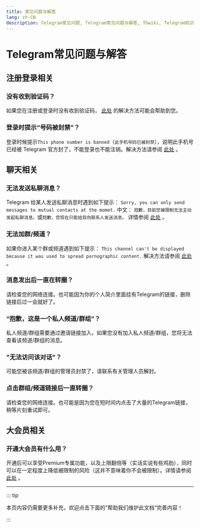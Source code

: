 ```yaml
---
title: 常见问题与解答
lang: zh-CN
description: Telegram常见问题, Telegram常见问题与解答, TGwiki, Telegram知识库
---
```


# Telegram常见问题与解答

## 注册登录相关

### 没有收到验证码？

如果您在注册或登录时没有收到验证码， [此处](/tgwiki/notcomesms) 的解决方法可能会帮助到您。

### 登录时提示“号码被封禁”？

登录时候提示`This phone number is banned`（`此手机号码已被封禁`），说明此手机号已经被 Telegram 官方封了，不能登录也不能注销。解决方法请参阅 [此处](/tgwiki/banned) 。

## 聊天相关

### 无法发送私聊消息？

Telegram 给某人发送私聊消息时遇到如下提示： `Sorry, you can only send messages to mutual contacts at the momet.` 中文： `抱歉，目前您被限制无法主动发起私聊消息。`或`抱歉，您现在只能给双向联系人发送消息。` 详情参阅 [此处](/tgwiki/spam) 。

### 无法加群/频道？

如果你进入某个群或频道遇到如下提示： `This channel can't be displayed because it was used to spread pornographic content.` 解决方法请参阅 [此处](/tgwiki/pornios) 。

### 消息发出后一直在转圈？

请检查您的网络连接。也可能因为你的个人简介里面挂有Telegram的链接，删除链接后过一会就好了。

### “抱歉，这是一个私人频道/群组”？

私人频道/群组需要通过邀请链接加入，如果您没有加入私人频道/群组，您将无法查看该频道/群组的消息。

### "无法访问该对话"？

可能您被该频道/群组的管理员封禁了，请联系有关管理人员解封。

### 点击群组/频道链接后一直转圈？

请检查您的网络连接。也可能是因为您在短时间内点击了大量的Telegram链接，稍等片刻重试即可。

## 大会员相关

### 开通大会员有什么用？

开通后可以享受Premium专属功能，以及上限翻倍等（实话实说有些鸡肋），同时可以在一定程度上降低被限制的风险（这并不意味着你不会被限制）。详情请参阅 [此处](/tgwiki/premium) 。

------

::: tip

本页内容仍需要更多补充，欢迎点击下面的”帮助我们维护此文档“完善内容！

:::